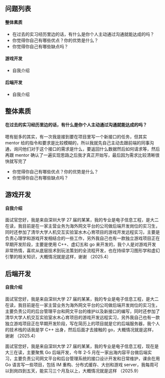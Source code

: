 ## 问题列表
#### 整体素质
* 在过去的实习经历里边的话，有什么是你个人主动通过沟通就能达成的吗？
* 你觉得你自己有哪些优点？你的优势是什么？
* 你觉得你自己有哪些缺点吗？

#### 游戏开发
* 自我介绍

#### 后端开发
* 自我介绍

## 整体素质
#### 在过去的实习经历里边的话，有什么是你个人主动通过沟通就能达成的吗？

嗯有挺多的其实，有一次我是接到要在项目里写一个新接口的任务，但其实 mentor 给的指令和要求是比较模糊的，所以我就先自己主动去跟前端的同事沟通，询问他们对于这个接口的需求是什么，要返回什么数据然后如何请求等，然后再跟 mentor 确认了一遍实现思路之后我才真正开始写，最后因为需求比较清晰很快就写完了

* 你觉得你自己有哪些优点？你的优势是什么？
* 你觉得你自己有哪些缺点吗？

## 游戏开发
#### 自我介绍

面试官您好，我是来自深圳大学 27 届的某某，我的专业是电子信息工程，是大二在读，我目前是在一家主营业务为海外网文平台的公司做后端开发岗位的实习生，同时还参加了清华大学人机交互实验室水木心育项目的游戏开发远程实习，主要是负责心理学和游戏开发相结合的一些工作，另外我自己也有一款独立游戏项目正在早期开发阶段，主要是使用 C++、虚幻五和 go 来开发的，我个人是对游戏开发非常热情，喜欢从底层技术到玩法策划的全流程开发，也在持续学习图形学和虚幻引擎的相关知识，大概情况就是这样，谢谢
（2025.4）

## 后端开发
#### 自我介绍

面试官您好，我是来自深圳大学 27 届的某某，我的专业是电子信息工程，是大二在读，我目前是在一家主营业务为海外网文平台的公司做后端开发岗位的实习生，主要负责公司的后台管理平台和网文平台的维护以及新接口的编写，同时还参加了清华大学人机交互实验室水木心育项目的游戏开发远程实习，另外我自己也有一款独立游戏项目正在早期开发阶段，写在简历上的项目就是它的后端服务器，我个人的技术栈的话我是学 C++ 出身，然后后面才去接触的 go，大概情况就是这样，谢谢
（2025.4）

面试官您好，我是来自深圳大学 27 届的某某，我的专业是电子信息工程，现在是大三在读，主要聚焦 Go 后端开发，今年 2-5 月在一家出海内容平台做后端实习，主要负责公司网文平台和后台管理系统的接口设计开发和日常维护，课余在用 Go 语言写一些项目，包括 IM 重构、分布式缓存、大创和游戏 server，我每周可以到岗四到五天，能实习三个月及以上，大概情况就是这样
（2025.9）